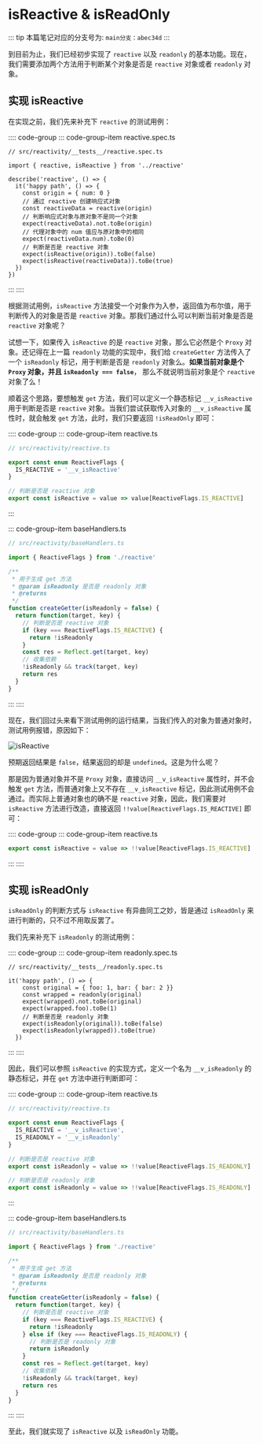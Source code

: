 <!--
 * @Author: luhaifeng666 youzui@hotmail.com
 * @Date: 2022-06-26 14:58:24
 * @LastEditors: luhaifeng666
 * @LastEditTime: 2022-06-26 15:50:46
 * @Description: 
-->
# isReactive & isReadOnly

::: tip
本篇笔记对应的分支号为: `main分支：abec34d`
:::

到目前为止，我们已经初步实现了 `reactive` 以及 `readonly` 的基本功能。现在，我们需要添加两个方法用于判断某个对象是否是 `reactive` 对象或者 `readonly` 对象。

## 实现 isReactive

在实现之前，我们先来补充下 `reactive` 的测试用例：

:::: code-group
::: code-group-item reactive.spec.ts

```ts{3,15-16}
// src/reactivity/__tests__/reactive.spec.ts

import { reactive, isReactive } from '../reactive'

describe('reactive', () => {
  it('happy path', () => {
    const origin = { num: 0 }
    // 通过 reactive 创建响应式对象
    const reactiveData = reactive(origin)
    // 判断响应式对象与原对象不是同一个对象
    expect(reactiveData).not.toBe(origin)
    // 代理对象中的 num 值应与原对象中的相同
    expect(reactiveData.num).toBe(0)
    // 判断是否是 reactive 对象
    expect(isReactive(origin)).toBe(false)
    expect(isReactive(reactiveData)).toBe(true)
  })
})
```

:::
::::

根据测试用例，`isReactive` 方法接受一个对象作为入参，返回值为布尔值，用于判断传入的对象是否是 `reactive` 对象。那我们通过什么可以判断当前对象是否是 `reactive` 对象呢？

试想一下，如果传入 `isReactive` 的是 `reactive` 对象，那么它必然是个 `Proxy` 对象。还记得在上一篇 `readonly` 功能的实现中，我们给 `createGetter` 方法传入了一个 `isReadonly` 标记，用于判断是否是 `readonly` 对象么。**如果当前对象是个 `Proxy` 对象，并且 `isReadonly === false`**， 那么不就说明当前对象是个 `reactive` 对象了么！

顺着这个思路，要想触发 `get` 方法，我们可以定义一个静态标记 `__v_isReactive` 用于判断是否是 `reactive` 对象。当我们尝试获取传入对象的 `__v_isReactive` 属性时，就会触发 `get` 方法，此时，我们只要返回 `!isReadOnly` 即可：

:::: code-group
::: code-group-item reactive.ts

```ts
// src/reactivity/reactive.ts

export const enum ReactiveFlags {
  IS_REACTIVE = '__v_isReactive'
}

// 判断是否是 reactive 对象
export const isReactive = value => value[ReactiveFlags.IS_REACTIVE]
```

:::

::: code-group-item baseHandlers.ts

```ts {13-15}
// src/reactivity/baseHandlers.ts

import { ReactiveFlags } from './reactive'

/**
 * 用于生成 get 方法
 * @param isReadonly 是否是 readonly 对象
 * @returns 
 */
function createGetter(isReadonly = false) {
  return function(target, key) {
    // 判断是否是 reactive 对象
    if (key === ReactiveFlags.IS_REACTIVE) {
      return !isReadonly
    }
    const res = Reflect.get(target, key)
    // 收集依赖
    !isReadonly && track(target, key)
    return res
  }
}
```

:::
::::

现在，我们回过头来看下测试用例的运行结果，当我们传入的对象为普通对象时，测试用例报错，原因如下：

![isReactive](https://user-images.githubusercontent.com/9375823/175804230-c6534c26-1e43-449e-bdd6-0e7f12574d9d.png)

预期返回结果是 `false`，结果返回的却是 `undefined`。这是为什么呢？

那是因为普通对象并不是 `Proxy` 对象，直接访问 `__v_isReactive` 属性时，并不会触发 `get` 方法，而普通对象上又不存在 `__v_isReactive` 标记，因此测试用例不会通过。而实际上普通对象也的确不是 `reactive` 对象，因此，我们需要对 `isReactive` 方法进行改造，直接返回 `!!value[ReactiveFlags.IS_REACTIVE]` 即可：

:::: code-group
::: code-group-item reactive.ts

```ts
export const isReactive = value => !!value[ReactiveFlags.IS_REACTIVE]
```

:::
::::

## 实现 isReadOnly

`isReadOnly` 的判断方式与 `isReactive` 有异曲同工之妙，皆是通过 `isReadOnly` 来进行判断的，只不过不用取反罢了。

我们先来补充下 `isReadonly` 的测试用例：

:::: code-group
::: code-group-item readonly.spec.ts

```ts{9-10}
// src/reactivity/__tests__/readonly.spec.ts

it('happy path', () => {
    const original = { foo: 1, bar: { bar: 2 }}
    const wrapped = readonly(original)
    expect(wrapped).not.toBe(original)
    expect(wrapped.foo).toBe(1)
    // 判断是否是 readonly 对象
    expect(isReadonly(original)).toBe(false)
    expect(isReadonly(wrapped)).toBe(true)
  })
```

:::
::::

因此，我们可以参照 `isReactive` 的实现方式，定义一个名为 `__v_isReadonly` 的静态标记，并在 `get` 方法中进行判断即可：

:::: code-group
::: code-group-item reactive.ts

```ts
// src/reactivity/reactive.ts

export const enum ReactiveFlags {
  IS_REACTIVE = '__v_isReactive',
  IS_READONLY = '__v_isReadonly'
}

// 判断是否是 reactive 对象
export const isReadonly = value => !!value[ReactiveFlags.IS_READONLY]

// 判断是否是 readonly 对象
export const isReadonly = value => !!value[ReactiveFlags.IS_READONLY]
```

:::

::: code-group-item baseHandlers.ts

```ts {15-18}
// src/reactivity/baseHandlers.ts

import { ReactiveFlags } from './reactive'

/**
 * 用于生成 get 方法
 * @param isReadonly 是否是 readonly 对象
 * @returns 
 */
function createGetter(isReadonly = false) {
  return function(target, key) {
    // 判断是否是 reactive 对象
    if (key === ReactiveFlags.IS_REACTIVE) {
      return !isReadonly
    } else if (key === ReactiveFlags.IS_READONLY) {
      // 判断是否是 readonly 对象
      return isReadonly
    }
    const res = Reflect.get(target, key)
    // 收集依赖
    !isReadonly && track(target, key)
    return res
  }
}
```

:::
::::

至此，我们就实现了 `isReactive` 以及 `isReadOnly` 功能。
